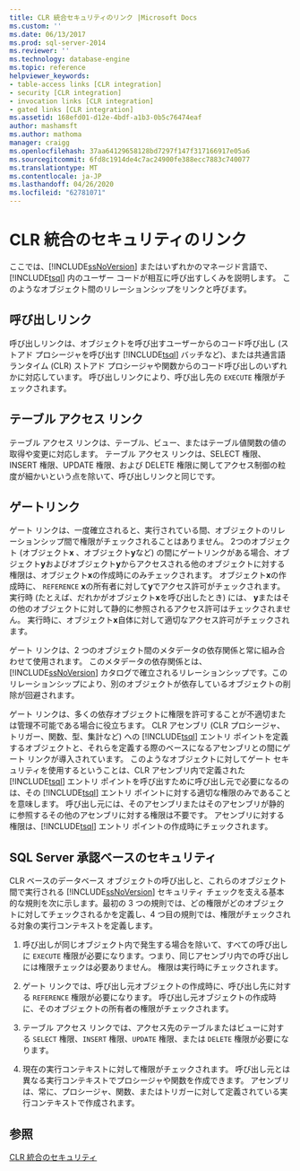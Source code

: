 ```yaml
---
title: CLR 統合セキュリティのリンク |Microsoft Docs
ms.custom: ''
ms.date: 06/13/2017
ms.prod: sql-server-2014
ms.reviewer: ''
ms.technology: database-engine
ms.topic: reference
helpviewer_keywords:
- table-access links [CLR integration]
- security [CLR integration]
- invocation links [CLR integration]
- gated links [CLR integration]
ms.assetid: 168efd01-d12e-4bdf-a1b3-0b5c76474eaf
author: mashamsft
ms.author: mathoma
manager: craigg
ms.openlocfilehash: 37aa64129658128bd7297f147f317166917e05a6
ms.sourcegitcommit: 6fd8c1914de4c7ac24900fe388ecc7883c740077
ms.translationtype: MT
ms.contentlocale: ja-JP
ms.lasthandoff: 04/26/2020
ms.locfileid: "62781071"
---
```

# <a name="links-in-clr-integration-security"></a>CLR 統合のセキュリティのリンク
  ここでは、[!INCLUDE[ssNoVersion](../../includes/ssnoversion-md.md)] またはいずれかのマネージド言語で、[!INCLUDE[tsql](../../includes/tsql-md.md)] 内のユーザー コードが相互に呼び出すしくみを説明します。 このようなオブジェクト間のリレーションシップをリンクと呼びます。  
  
## <a name="invocation-links"></a>呼び出しリンク  
 呼び出しリンクは、オブジェクトを呼び出すユーザーからのコード呼び出し (ストアド プロシージャを呼び出す [!INCLUDE[tsql](../../includes/tsql-md.md)] バッチなど)、または共通言語ランタイム (CLR) ストアド プロシージャや関数からのコード呼び出しのいずれかに対応しています。 呼び出しリンクにより、呼び出し先の `EXECUTE` 権限がチェックされます。  
  
## <a name="table-access-links"></a>テーブル アクセス リンク  
 テーブル アクセス リンクは、テーブル、ビュー、またはテーブル値関数の値の取得や変更に対応します。 テーブル アクセス リンクは、SELECT 権限、INSERT 権限、UPDATE 権限、および DELETE 権限に関してアクセス制御の粒度が細かいという点を除いて、呼び出しリンクと同じです。  
  
## <a name="gated-links"></a>ゲートリンク  
 ゲート リンクは、一度確立されると、実行されている間、オブジェクトのリレーションシップ間で権限がチェックされることはありません。 2つのオブジェクト (オブジェクト**x** 、オブジェクト**y**など) の間にゲートリンクがある場合、オブジェクト**y**およびオブジェクト**y**からアクセスされる他のオブジェクトに対する権限は、オブジェクト**x**の作成時にのみチェックされます。 オブジェクト**x**の作成時に、 `REFERENCE` **x**の所有者に対して**y**でアクセス許可がチェックされます。 実行時 (たとえば、だれかがオブジェクト**x**を呼び出したとき) には、 **y**またはその他のオブジェクトに対して静的に参照されるアクセス許可はチェックされません。 実行時に、オブジェクト**x**自体に対して適切なアクセス許可がチェックされます。  
  
 ゲート リンクは、2 つのオブジェクト間のメタデータの依存関係と常に組み合わせて使用されます。 このメタデータの依存関係とは、[!INCLUDE[ssNoVersion](../../includes/ssnoversion-md.md)] カタログで確立されるリレーションシップです。このリレーションシップにより、別のオブジェクトが依存しているオブジェクトの削除が回避されます。  
  
 ゲート リンクは、多くの依存オブジェクトに権限を許可することが不適切または管理不可能である場合に役立ちます。 CLR アセンブリ (CLR プロシージャ、トリガー、関数、型、集計など) への [!INCLUDE[tsql](../../includes/tsql-md.md)] エントリ ポイントを定義するオブジェクトと、それらを定義する際のベースになるアセンブリとの間にゲート リンクが導入されています。 このようなオブジェクトに対してゲート セキュリティを使用するということは、CLR アセンブリ内で定義された [!INCLUDE[tsql](../../includes/tsql-md.md)] エントリ ポイントを呼び出すために呼び出し元で必要になるのは、その [!INCLUDE[tsql](../../includes/tsql-md.md)] エントリ ポイントに対する適切な権限のみであることを意味します。 呼び出し元には、そのアセンブリまたはそのアセンブリが静的に参照するその他のアセンブリに対する権限は不要です。 アセンブリに対する権限は、[!INCLUDE[tsql](../../includes/tsql-md.md)] エントリ ポイントの作成時にチェックされます。  
  
## <a name="sql-server-authorization-based-security"></a>SQL Server 承認ベースのセキュリティ  
 CLR ベースのデータベース オブジェクトの呼び出しと、これらのオブジェクト間で実行される [!INCLUDE[ssNoVersion](../../includes/ssnoversion-md.md)] セキュリティ チェックを支える基本的な規則を次に示します。最初の 3 つの規則では、どの権限がどのオブジェクトに対してチェックされるかを定義し、4 つ目の規則では、権限がチェックされる対象の実行コンテキストを定義します。  
  
1.  呼び出しが同じオブジェクト内で発生する場合を除いて、すべての呼び出しに `EXECUTE` 権限が必要になります。つまり、同じアセンブリ内での呼び出しには権限チェックは必要ありません。 権限は実行時にチェックされます。  
  
2.  ゲート リンクでは、呼び出し元オブジェクトの作成時に、呼び出し先に対する `REFERENCE` 権限が必要になります。 呼び出し元オブジェクトの作成時に、そのオブジェクトの所有者の権限がチェックされます。  
  
3.  テーブル アクセス リンクでは、アクセス先のテーブルまたはビューに対する `SELECT` 権限、`INSERT` 権限、`UPDATE` 権限、または `DELETE` 権限が必要になります。  
  
4.  現在の実行コンテキストに対して権限がチェックされます。 呼び出し元とは異なる実行コンテキストでプロシージャや関数を作成できます。 アセンブリは、常に、プロシージャ、関数、またはトリガーに対して定義されている実行コンテキストで作成されます。  
  
## <a name="see-also"></a>参照  
 [CLR 統合のセキュリティ](../../relational-databases/clr-integration/security/clr-integration-security.md)  
  
  
